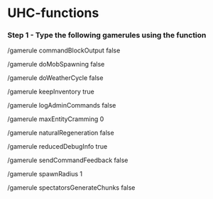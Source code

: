 # UHC-functions

### Step 1 - Type the following gamerules using the function

/gamerule commandBlockOutput false	

/gamerule doMobSpawning false

/gamerule doWeatherCycle false

/gamerule keepInventory true

/gamerule logAdminCommands false

/gamerule maxEntityCramming 0

/gamerule naturalRegeneration false

/gamerule reducedDebugInfo true

/gamerule sendCommandFeedback false

/gamerule spawnRadius 1

/gamerule spectatorsGenerateChunks false
